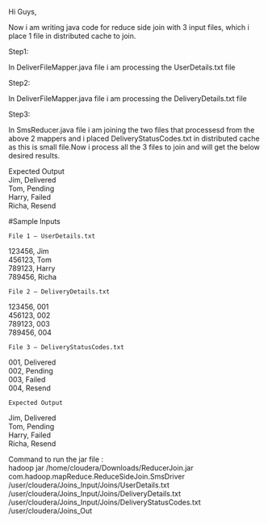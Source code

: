 Hi Guys,

Now i am writing java code for reduce side join with 3 input files, which i place 1 file in distributed cache to join.

Step1:

In DeliverFileMapper.java file i am processing the UserDetails.txt file

Step2:

In DeliverFileMapper.java file i am processing the DeliveryDetails.txt file

Step3:

In SmsReducer.java file i am joining the two files that processesd from the above 2 mappers and i placed DeliveryStatusCodes.txt in distributed cache as this is small file.Now i process all the 3 files to join and will get the below desired results.

   Expected Output                                     
Jim, Delivered                                                          
Tom, Pending                                                       
Harry, Failed                              
Richa, Resend                                      

  #Sample Inputs    

    File 1 – UserDetails.txt             
123456, Jim     
456123, Tom    
789123, Harry     
789456, Richa      

    File 2 – DeliveryDetails.txt
123456, 001   
456123, 002    
789123, 003    
789456, 004    

    File 3 – DeliveryStatusCodes.txt
001, Delivered  
002, Pending   
003, Failed   
004, Resend   

    Expected Output
Jim, Delivered   
Tom, Pending   
Harry, Failed   
Richa, Resend   

Command to run the jar file :     
hadoop jar /home/cloudera/Downloads/ReducerJoin.jar com.hadoop.mapReduce.ReduceSideJoin.SmsDriver /user/cloudera/Joins_Input/Joins/UserDetails.txt /user/cloudera/Joins_Input/Joins/DeliveryDetails.txt /user/cloudera/Joins_Input/Joins/DeliveryStatusCodes.txt /user/cloudera/Joins_Out





